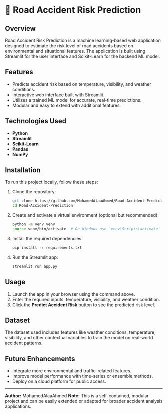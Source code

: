 
# 🚦 Road Accident Risk Prediction

## Overview
Road Accident Risk Prediction is a machine learning-based web application designed to estimate the risk level of road accidents based on environmental and situational features. The application is built using Streamlit for the user interface and Scikit-Learn for the backend ML model.

## Features
- Predicts accident risk based on temperature, visibility, and weather conditions.
- Interactive web interface built with Streamlit.
- Utilizes a trained ML model for accurate, real-time predictions.
- Modular and easy to extend with additional features.

## Technologies Used
- **Python**
- **Streamlit**
- **Scikit-Learn**
- **Pandas**
- **NumPy**

## Installation
To run this project locally, follow these steps:

1. Clone the repository:
   ```bash
   git clone https://github.com/MohamedAlaaAhmed/Road-Accident-Prediction.git
   cd Road-Accident-Prediction
   ```

2. Create and activate a virtual environment (optional but recommended):
   ```bash
   python -m venv venv
   source venv/bin/activate  # On Windows use `venv\Scripts\activate`
   ```

3. Install the required dependencies:
   ```bash
   pip install -r requirements.txt
   ```

4. Run the Streamlit app:
   ```bash
   streamlit run app.py
   ```

## Usage
1. Launch the app in your browser using the command above.
2. Enter the required inputs: temperature, visibility, and weather condition.
3. Click the **Predict Accident Risk** button to see the predicted risk level.

## Dataset
The dataset used includes features like weather conditions, temperature, visibility, and other contextual variables to train the model on real-world accident patterns.

## Future Enhancements
- Integrate more environmental and traffic-related features.
- Improve model performance with time-series or ensemble methods.
- Deploy on a cloud platform for public access.

---

**Author:** MohamedAlaaAhmed 
**Note:** This is a self-contained, modular project and can be easily extended or adapted for broader accident analysis applications.
